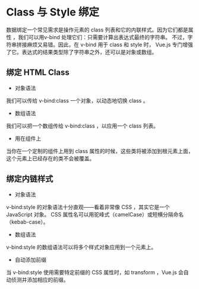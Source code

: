 Class 与 Style 绑定
============

数据绑定一个常见需求是操作元素的 class 列表和它的内联样式。因为它们都是属性 ，我们可以用v-bind 处理它们：只需要计算出表达式最终的字符串。
不过，字符串拼接麻烦又易错。因此，在 v-bind 用于 class 和 style 时， Vue.js 专门增强了它。表达式的结果类型除了字符串之外，还可以是对象或数组。

## 绑定 HTML Class

- 对象语法

我们可以传给 v-bind:class 一个对象，以动态地切换 class 。

- 数组语法

我们可以把一个数组传给 v-bind:class ，以应用一个 class 列表。

- 用在组件上

当你在一个定制的组件上用到 class 属性的时候，这些类将被添加到根元素上面，这个元素上已经存在的类不会被覆盖。

## 绑定内链样式

- 对象语法

v-bind:style 的对象语法十分直观——看着非常像 CSS ，其实它是一个 JavaScript 对象。 CSS 属性名可以用驼峰式（camelCase）或短横分隔命名（kebab-case）。

- 数组语法

v-bind:style 的数组语法可以将多个样式对象应用到一个元素上。

- 自动添加前缀

当 v-bind:style 使用需要特定前缀的 CSS 属性时，如 transform ，Vue.js 会自动侦测并添加相应的前缀。




